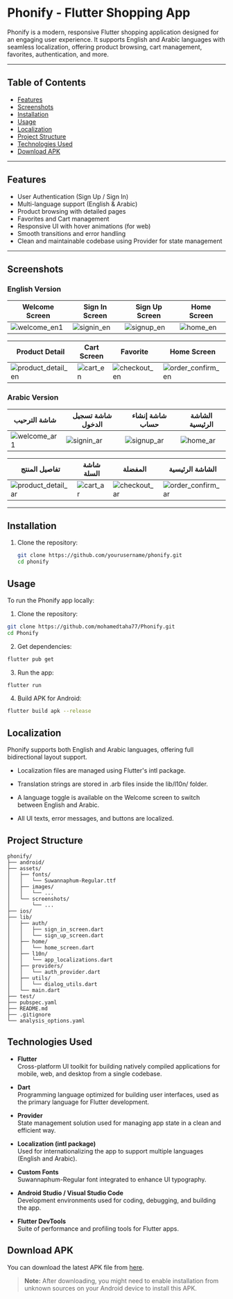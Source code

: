 # Phonify - Flutter Shopping App

Phonify is a modern, responsive Flutter shopping application designed for an engaging user experience. It supports English and Arabic languages with seamless localization, offering product browsing, cart management, favorites, authentication, and more.

---

## Table of Contents
- [Features](#features)
- [Screenshots](#screenshots)
- [Installation](#installation)
- [Usage](#usage)
- [Localization](#localization)
- [Project Structure](#project-structure)
- [Technologies Used](#technologies-used)
- [Download APK](#download-apk)

---

## Features

- User Authentication (Sign Up / Sign In)  
- Multi-language support (English & Arabic)  
- Product browsing with detailed pages  
- Favorites and Cart management  
- Responsive UI with hover animations (for web)  
- Smooth transitions and error handling  
- Clean and maintainable codebase using Provider for state management  

---

## Screenshots

### English Version

| Welcome Screen          | Sign In Screen           | Sign Up Screen           | Home Screen             |
|------------------------|-------------------------|-------------------------|-------------------------|
| ![welcome_en1](assets/images/welcome_en.jpg) | ![signin_en](assets/images/login_en.jpg) | ![signup_en](assets/images/signup_en.jpg) | ![home_en](assets/images/homeTop_en.jpg) |

| Product Detail          | Cart Screen              | Favorite                 | Home Screen      |
|------------------------|-------------------------|--------------------------|-------------------------|
| ![product_detail_en](assets/images/productDetialed_en.jpg) | ![cart_en](assets/images/cart_en.jpg) | ![checkout_en](assets/images/fav_en.jpg) | ![order_confirm_en](assets/images/homeProducts_en.jpg) |

### Arabic Version

| شاشة الترحيب          | شاشة تسجيل الدخول        | شاشة إنشاء حساب           | الشاشة الرئيسية         |
|------------------------|-------------------------|-------------------------|-------------------------|
| ![welcome_ar1](assets/images/welcome_ar.jpg) | ![signin_ar](assets/images/login_ar.jpg) | ![signup_ar](assets/images/signup_ar.jpg) | ![home_ar](assets/images/homeTop_ar.jpg) |

| تفاصيل المنتج           | شاشة السلة               | المفضلة               | الشاشة الرئيسية             |
|------------------------|-------------------------|-------------------------|-------------------------|
| ![product_detail_ar](assets/images/productDetialed_ar.jpg) | ![cart_ar](assets/images/cart_ar.jpg) | ![checkout_ar](assets/images/fav_ar.jpg) | ![order_confirm_ar](assets/images/homeProducts_ar.jpg) |

---

## Installation

1. Clone the repository:
   ```bash
   git clone https://github.com/yourusername/phonify.git
   cd phonify

## Usage

To run the Phonify app locally:

1. Clone the repository:

```bash
git clone https://github.com/mohamedtaha77/Phonify.git
cd Phonify
```

2. Get dependencies:
   
```bash
flutter pub get
```

3. Run the app:

```bash
flutter run
```

4. Build APK for Android:

```bash
flutter build apk --release
```

## Localization

Phonify supports both English and Arabic languages, offering full bidirectional layout support.

- Localization files are managed using Flutter's intl package.

- Translation strings are stored in .arb files inside the lib/l10n/ folder.

- A language toggle is available on the Welcome screen to switch between English and Arabic.

- All UI texts, error messages, and buttons are localized.


## Project Structure

```plaintext
phonify/
├── android/
├── assets/
│   ├── fonts/
│   │   └── Suwannaphum-Regular.ttf
│   ├── images/
│   │   └── ...
│   └── screenshots/
│       └── ...
├── ios/
├── lib/
│   ├── auth/
│   │   ├── sign_in_screen.dart
│   │   └── sign_up_screen.dart
│   ├── home/
│   │   └── home_screen.dart
│   ├── l10n/
│   │   └── app_localizations.dart
│   ├── providers/
│   │   └── auth_provider.dart
│   ├── utils/
│   │   └── dialog_utils.dart
│   └── main.dart
├── test/
├── pubspec.yaml
├── README.md
├── .gitignore
└── analysis_options.yaml
```


## Technologies Used

- **Flutter**  
  Cross-platform UI toolkit for building natively compiled applications for mobile, web, and desktop from a single codebase.

- **Dart**  
  Programming language optimized for building user interfaces, used as the primary language for Flutter development.

- **Provider**  
  State management solution used for managing app state in a clean and efficient way.

- **Localization (intl package)**  
  Used for internationalizing the app to support multiple languages (English and Arabic).

- **Custom Fonts**  
  Suwannaphum-Regular font integrated to enhance UI typography.

- **Android Studio / Visual Studio Code**  
  Development environments used for coding, debugging, and building the app.

- **Flutter DevTools**  
  Suite of performance and profiling tools for Flutter apps.


## Download APK

You can download the latest APK file from [here](https://drive.google.com/file/d/1X_FgM-SEwMU9QgBD_yF7DbAYRAkYIt2v/view?usp=drive_link).


> **Note:** After downloading, you might need to enable installation from unknown sources on your Android device to install this APK.
